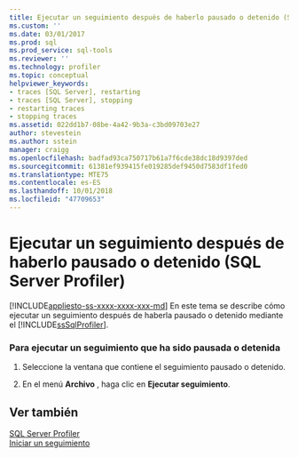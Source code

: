 ```yaml
---
title: Ejecutar un seguimiento después de haberlo pausado o detenido (SQL Server Profiler) | Microsoft Docs
ms.custom: ''
ms.date: 03/01/2017
ms.prod: sql
ms.prod_service: sql-tools
ms.reviewer: ''
ms.technology: profiler
ms.topic: conceptual
helpviewer_keywords:
- traces [SQL Server], restarting
- traces [SQL Server], stopping
- restarting traces
- stopping traces
ms.assetid: 022dd1b7-08be-4a42-9b3a-c3bd09703e27
author: stevestein
ms.author: sstein
manager: craigg
ms.openlocfilehash: badfad93ca750717b61a7f6cde38dc18d9397ded
ms.sourcegitcommit: 61381ef939415fe019285def9450d7583df1fed0
ms.translationtype: MTE75
ms.contentlocale: es-ES
ms.lasthandoff: 10/01/2018
ms.locfileid: "47709653"
---
```

# <a name="run-a-trace-after-it-has-been-paused-or-stopped-sql-server-profiler"></a>Ejecutar un seguimiento después de haberlo pausado o detenido (SQL Server Profiler)
[!INCLUDE[appliesto-ss-xxxx-xxxx-xxx-md](../../includes/appliesto-ss-xxxx-xxxx-xxx-md.md)]
  En este tema se describe cómo ejecutar un seguimiento después de haberla pausado o detenido mediante el [!INCLUDE[ssSqlProfiler](../../includes/sssqlprofiler-md.md)].  
  
### <a name="to-run-a-trace-after-it-has-been-paused-or-stopped"></a>Para ejecutar un seguimiento que ha sido pausada o detenida  
  
1.  Seleccione la ventana que contiene el seguimiento pausado o detenido.  
  
2.  En el menú **Archivo** , haga clic en **Ejecutar seguimiento**.  
  
## <a name="see-also"></a>Ver también  
 [SQL Server Profiler](../../tools/sql-server-profiler/sql-server-profiler.md)   
 [Iniciar un seguimiento](../../tools/sql-server-profiler/start-a-trace.md)  
  
  
